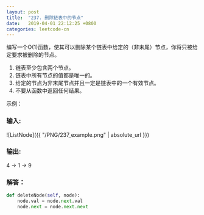 ```yaml
---
layout: post
title:  "237. 删除链表中的节点"
date:   2019-04-01 22:12:25 +0800
categories: leetcode-cn
---
```


编写一个O(1)函数，使其可以删除某个链表中给定的（非末尾）节点，你将只被给定要求被删除的节点。  
1. 链表至少包含两个节点。  
2. 链表中所有节点的值都是唯一的。  
3. 给定的节点为非末尾节点并且一定是链表中的一个有效节点。  
4. 不要从函数中返回任何结果。  

示例：  

### 输入:   
![ListNode]({{ "/PNG/237_example.png" | absolute_url }})


### 输出:  

4 -> 1 -> 9  


### 解答：  

```python
def deleteNode(self, node):
    node.val = node.next.val
    node.next = node.next.next
```
